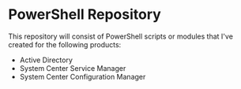 # PowerShell Repository

This repository will consist of PowerShell scripts or modules that I've created for the following products:

- Active Directory
- System Center Service Manager
- System Center Configuration Manager
